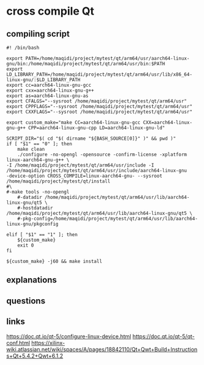 # cross compile Qt



## compiling script

    #! /bin/bash

    export PATH=/home/maqidi/project/mytest/qt/arm64/usr/aarch64-linux-gnu/bin:/home/maqidi/project/mytest/qt/arm64/usr/bin:$PATH
    export LD_LIBRARY_PATH=/home/maqidi/project/mytest/qt/arm64/usr/lib/x86_64-linux-gnu/:$LD_LIBRARY_PATH
    export cc=aarch64-linux-gnu-gcc
    export cxx=aarch64-linux-gnu-g++
    export as=aarch64-linux-gnu-as
    export CFALGS="--sysroot /home/maqidi/project/mytest/qt/arm64/usr"
    export CPPFLAGS="--sysroot /home/maqidi/project/mytest/qt/arm64/usr"
    export CXXFLAGS="--sysroot /home/maqidi/project/mytest/qt/arm64/usr"

    export custom_make="make CC=aarch64-linux-gnu-gcc CXX=aarch64-linux-gnu-g++ CPP=aarch64-linux-gnu-cpp LD=aarch64-linux-gnu-ld" 

    SCRIPT_DIR="$( cd "$( dirname "${BASH_SOURCE[0]}" )" && pwd )"
    if [ "$1" == "0" ]; then
        make clean
        ./configure -no-opengl -opensource -confirm-license -xplatform linux-aarch64-gnu-g++ \
    -I /home/maqidi/project/mytest/qt/arm64/usr/include -I /home/maqidi/project/mytest/qt/arm64/usr/include/aarch64-linux-gnu
    -device-option CROSS_COMPILE=linux-aarch64-gnu- --sysroot /home/maqidi/project/mytest/qt/install 
    #\
    #-make tools -no-opengl
        #-datadir /home/maqidi/project/mytest/qt/arm64/usr/lib/aarch64-linux-gnu/qt5 \
        #-hostdatadir /home/maqidi/project/mytest/qt/arm64/usr/lib/aarch64-linux-gnu/qt5 \
        #-pkg-config=/home/maqidi/project/mytest/qt/arm64/usr/lib/aarch64-linux-gnu/pkgconfig 

    elif [ "$1" == "1" ]; then
        ${custom_make}
        exit 0
    fi

    ${custom_make} -j60 && make install

## explanations


## questions



## links

https://doc.qt.io/qt-5/configure-linux-device.html
https://doc.qt.io/qt-5/qt-conf.html
https://xilinx-wiki.atlassian.net/wiki/spaces/A/pages/18842110/Qt+Qwt+Build+Instructions+Qt+5.4.2+Qwt+6.1.2
